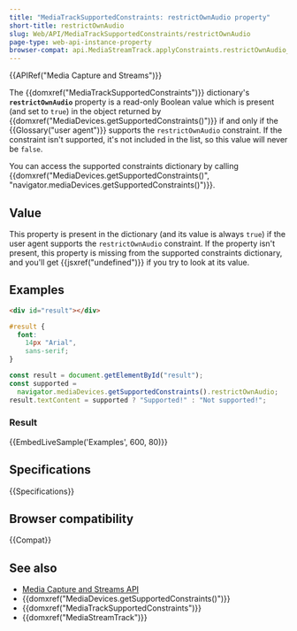 ```yaml
---
title: "MediaTrackSupportedConstraints: restrictOwnAudio property"
short-title: restrictOwnAudio
slug: Web/API/MediaTrackSupportedConstraints/restrictOwnAudio
page-type: web-api-instance-property
browser-compat: api.MediaStreamTrack.applyConstraints.restrictOwnAudio_constraint
---
```


{{APIRef("Media Capture and Streams")}}

The {{domxref("MediaTrackSupportedConstraints")}} dictionary's **`restrictOwnAudio`** property is a read-only Boolean value which is present (and set to `true`) in the object returned by {{domxref("MediaDevices.getSupportedConstraints()")}} if and only if the {{Glossary("user agent")}} supports the `restrictOwnAudio` constraint. If the constraint isn't supported, it's not included in the list, so this value will never be `false`.

You can access the supported constraints dictionary by calling {{domxref("MediaDevices.getSupportedConstraints()", "navigator.mediaDevices.getSupportedConstraints()")}}.

## Value

This property is present in the dictionary (and its value is always `true`) if the user agent supports the `restrictOwnAudio` constraint. If the property isn't present, this property is missing from the supported constraints dictionary, and you'll get {{jsxref("undefined")}} if you try to look at its value.

## Examples

```html hidden
<div id="result"></div>
```

```css hidden
#result {
  font:
    14px "Arial",
    sans-serif;
}
```

```js
const result = document.getElementById("result");
const supported =
  navigator.mediaDevices.getSupportedConstraints().restrictOwnAudio;
result.textContent = supported ? "Supported!" : "Not supported!";
```

### Result

{{EmbedLiveSample('Examples', 600, 80)}}

## Specifications

{{Specifications}}

## Browser compatibility

{{Compat}}

## See also

- [Media Capture and Streams API](/en-US/docs/Web/API/Media_Capture_and_Streams_API)
- {{domxref("MediaDevices.getSupportedConstraints()")}}
- {{domxref("MediaTrackSupportedConstraints")}}
- {{domxref("MediaStreamTrack")}}
